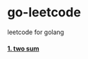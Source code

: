 go-leetcode
===
leetcode for golang

#### [1. two sum](https://github.com/hitzzc/go-leetcode/tree/master/two_sum)


